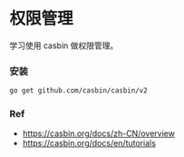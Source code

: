 # 权限管理

学习使用 casbin 做权限管理。

### 安装

```bash
go get github.com/casbin/casbin/v2
```

### Ref

* https://casbin.org/docs/zh-CN/overview
* https://casbin.org/docs/en/tutorials
